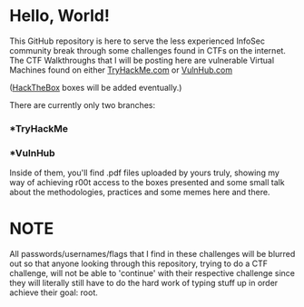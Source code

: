 # Hello, World!

This GitHub repository is here to serve the less experienced InfoSec community break through some challenges found in CTFs on the internet. The CTF Walkthroughs that I will be posting here are vulnerable Virtual Machines found on either [TryHackMe.com](https://tryhackme.com) or [VulnHub.com](https://vulnhub.com) 

([HackTheBox](https://hackthebox.eu) boxes will be added eventually.)

There are currently only two branches: 
### *TryHackMe 
### *VulnHub

Inside of them, you'll find .pdf files uploaded by yours truly, showing my way of achieving r00t access to the boxes presented and some small talk about the methodologies, practices and some memes here and there.

# NOTE
All passwords/usernames/flags that I find in these challenges will be blurred out so that anyone looking through this repository, trying to do a CTF challenge, will not be able to 'continue' with their respective challenge since they will literally still have to do the hard  work of typing stuff up in order achieve their goal: root.
